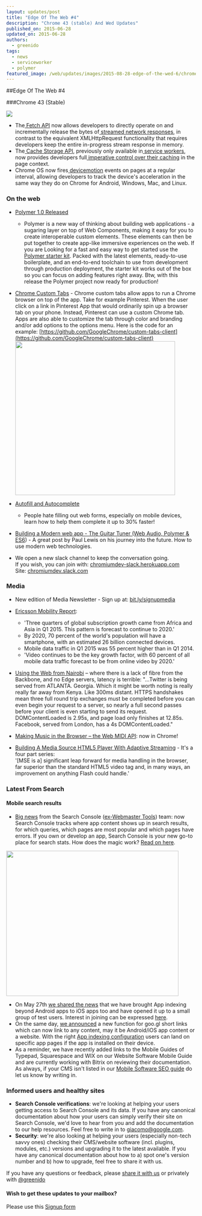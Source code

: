 ```yaml
---
layout: updates/post
title: "Edge Of The Web #4"
description: "Chrome 43 (stable) And Wed Updates"
published_on: 2015-06-28
updated_on: 2015-06-28
authors:
  - greenido
tags:
  - news
  - serviceworker
  - polymer
featured_image: /web/updates/images/2015-08-28-edge-of-the-wed-6/chrome_256.png
---
```


##Edge Of The Web \#4


###Chrome 43 (Stable)  

<img src="/web/updates/images/2015-09-27-edge-of-the-wed-7/chrome_256.png">

* The[ ](https://fetch.spec.whatwg.org/)[Fetch 
  API](https://fetch.spec.whatwg.org/) now allows developers to directly operate 
  on and incrementally release the bytes of[ 
  ](https://googlechrome.github.io/samples/fetch-api/fetch-response-stream.html)[streamed 
  network 
  responses](https://googlechrome.github.io/samples/fetch-api/fetch-response-stream.html), 
  in contrast to the equivalent XMLHttpRequest functionality that requires 
  developers keep the entire in-progress stream response in memory.
* The[ 
  ](https://slightlyoff.github.io/ServiceWorker/spec/service_worker/#cache-objects)[Cache 
  Storage 
  API](https://slightlyoff.github.io/ServiceWorker/spec/service_worker/#cache-objects), 
  previously only available in[ 
  ](http://www.html5rocks.com/en/tutorials/service-worker/introduction/)[service 
  workers](http://www.html5rocks.com/en/tutorials/service-worker/introduction/), 
  now provides developers full[ 
  ](https://github.com/GoogleChrome/samples/tree/gh-pages/service-worker/window-caches)[imperative 
  control over their 
  caching](https://github.com/GoogleChrome/samples/tree/gh-pages/service-worker/window-caches) 
  in the page context.
* Chrome OS now fires[ 
  ](http://www.html5rocks.com/en/tutorials/device/orientation/)[devicemotion](http://www.html5rocks.com/en/tutorials/device/orientation/) 
  events on pages at a regular interval, allowing developers to track the 
  device's acceleration in the same way they do on Chrome for Android, Windows, 
  Mac, and Linux.

### On the web

* [Polymer 1.0 
  Released](http://googledevelopers.blogspot.co.il/2015/05/polymer-10-released.html) 
  - Polymer is a new way of thinking about building web applications - a 
  sugaring layer on top of Web Components, making it easy for you to create 
  interoperable custom elements. These elements can then be put together to 
  create app-like immersive experiences on the web. If you are Looking for a 
  fast and easy way to get started use the [Polymer starter 
  kit](https://developers.google.com/web/tools/polymer-starter-kit/). Packed 
  with the latest elements, ready-to-use boilerplate, and an end-to-end 
  toolchain to use from development through production deployment, the starter 
  kit works out of the box so you can focus on adding features right away. Btw, 
  with this release the Polymer project now ready for production!
* [Chrome Custom 
  Tabs](https://developer.chrome.com/multidevice/android/customtabs) - Chrome 
  custom tabs allow apps to run a Chrome browser on top of the app. Take for 
  example Pinterest. When the user click on a link in Pinterest App that would 
  ordinarily spin up a browser tab on your phone. Instead, Pinterest can use a 
  custom Chrome tab. Apps are also able to customize the tab through color and 
  branding and/or add options to the options menu. Here is the code for an 
  example: 
  [https://github.com/GoogleChrome/custom-tabs-client](https://github.com/GoogleChrome/custom-tabs-client)<br/>
  <img src="/web/updates/images/2015-07-28-edge-of-the-wed-4/image00.png" width="425" height="408" />

* [Autofill and 
  Autocomplete](http://updates.html5rocks.com/2015/06/checkout-faster-with-Autofill) 
  - People hate filling out web forms, especially on mobile devices, learn how 
  to help them complete it up to 30% faster!
* [Building a Modern web app - The Guitar Tuner (Web Audio, Polymer & 
  ES6](https://aerotwist.com/blog/guitar-tuner/)) - A great post by Paul Lewis 
  on his journey into the future. How to use modern web technologies.
* We open a new slack channel to keep the conversation going. <br/>
  If you wish, you can join with: 
  [chromiumdev-slack.herokuapp.com](http://chromiumdev-slack.herokuapp.com) 
  <br/>
  Site: [chromiumdev.slack.com](http://chromiumdev.slack.com)

### Media

* New edition of Media Newsletter - Sign up at: 
  [bit.ly/signupmedia](http://bit.ly/signupmedia)
* [Ericsson Mobility Report](http://www.ericsson.com/mobility-report): 
    * 'Three quarters of global subscription growth came from Africa and Asia in 
      Q1 2015. This pattern is forecast to continue to 2020.'
    * By 2020, 70 percent of the world's population will have a smartphone, with 
      an estimated 26 billion connected devices. 
    * Mobile data traffic in Q1 2015 was 55 percent higher than in Q1 2014.
    * 'Video continues to be the key growth factor, with 60 percent of all 
      mobile data traffic forecast to be from online video by 2020.'
* [Using the Web from 
  Nairobi](https://www.facebook.com/dweekly/posts/10101729307500703) – where 
  there is a lack of fibre from the Backbone, and no Edge servers, latency is 
  terrible: "...Twitter is being served from ATLANTA. Georgia. Which it might be 
  worth noting is really really far away from Kenya. Like 300ms distant. HTTPS 
  handshakes mean three full round trip exchanges must be completed before you 
  can even begin your request to a server, so nearly a full second passes before 
  your client is even starting to send its request. DOMContentLoaded is 2.95s, 
  and page load only finishes at 12.85s. Facebook, served from London, has a 4s 
  DOMContentLoaded."

* [Making Music in the Browser – the Web MIDI 
  API](http://www.keithmcmillen.com/blog/making-music-in-the-browser-web-midi-api): 
  now in Chrome!
* [Building A Media Source HTML5 Player With Adaptive 
  Streaming](http://blog.wirewax.com/building-a-media-source-html5-player/) - 
  It's a four part series:<br/>
  '[MSE is a] significant leap forward for media handling in the browser, far 
  superior than the standard HTML5 video tag and, in many ways, an improvement 
  on anything Flash could handle.'<br/>

### Latest From Search

#### Mobile search results

* [Big news](http://googlewebmastercentral.blogspot.ie/2015/05/rolling-out-red-carpet-for-app-owners.html) from the Search Console ([ex-Webmaster Tools](http://googlewebmastercentral.blogspot.ie/2015/05/announcing-google-search-console-new.html)) team: now Search Console tracks where app content shows up in search results, for which queries, which pages are most popular and which pages have errors. If you own or develop an app, Search Console is your new go-to place for search stats. How does the magic work? [Read on here](http://googlewebmastercentral.blogspot.ie/2015/05/rolling-out-red-carpet-for-app-owners.html).

<img src="/web/updates/images/2015-07-28-edge-of-the-wed-4/image01.png" width="458" height="385" />

* On May 27th [we shared the 
  news](http://googlewebmastercentral.blogspot.ie/2015/05/surfacing-content-from-ios-apps-in.html) 
  that we have brought App indexing beyond Android apps to iOS apps too and have 
  opened it up to a small group of test users. Interest in joining can be 
  expressed 
  [here](https://developers.google.com/app-indexing/ios/interest-form).
* On the same day, [we 
  announced](http://googlewebmastercentral.blogspot.ie/2015/05/app-deep-linking-with-googl.html) 
  a new function for goo.gl short links which can now link to any content, may 
  it be Android/iOS app content or a website. With the right [App indexing 
  configuration](https://developers.google.com/app-indexing/) users can land on 
  specific app pages if the app is installed on their device.
* As a reminder, we have recently added links to the Mobile Guides of Typepad, 
  Squarespace and WIX on our Website Software Mobile Guide and are currently 
  working with Bitrix on reviewing their documentation. As always, if your CMS 
  isn't listed in our [Mobile Software SEO 
  guide](https://developers.google.com/webmasters/mobile-sites/website-software/) 
  do let us know by writing in.

### Informed users and healthy sites

* **Search Console verifications**: we're looking at helping your users getting 
  access to Search Console and its data. If you have any canonical documentation 
  about how your users can simply verify their site on Search Console, we'd love 
  to hear from you and add the documentation to our help resources. Feel free to 
  write in to giacomo@google.com.
* **Security**: we're also looking at helping your users (especially non-tech 
  savvy ones) checking their CMS/website software (incl. plugins, modules, etc.) 
  versions and upgrading it to the latest available. If you have any canonical 
  documentation about how to a) spot one's version number and b) how to upgrade, 
  feel free to share it with us.

If you have any questions or feedback, please [share it with 
us](https://groups.google.com/d/forum/mobile-web-rock) or privately with 
[@greenido](https://twitter.com/greenido)

#### Wish to get these updates to your mailbox?   
Please use this [Signup form](https://goo.gl/l6TN40)